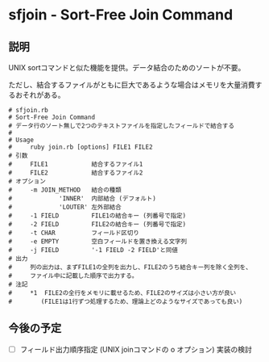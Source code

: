 # sfjoin - Sort-Free Join Command

## 説明

UNIX sortコマンドと似た機能を提供。データ結合のためのソートが不要。

ただし、結合するファイルがともに巨大であるような場合はメモリを大量消費するおそれがある。

```
# sfjoin.rb
# Sort-Free Join Command
# データ行のソート無しで2つのテキストファイルを指定したフィールドで結合する
#
# Usage
#     ruby join.rb [options] FILE1 FILE2
# 引数
#     FILE1            結合するファイル1
#     FILE2            結合するファイル2
# オプション
#     -m JOIN_METHOD   結合の種類
#             'INNER'  内部結合 (デフォルト)
#             'LOUTER' 左外部結合
#     -1 FIELD         FILE1の結合キー (列番号で指定)
#     -2 FIELD         FILE2の結合キー (列番号で指定)
#     -t CHAR          フィールド区切り
#     -e EMPTY         空白フィールドを置き換える文字列
#     -j FIELD         '-1 FIELD -2 FIELD'と同値
# 出力
#     列の出力は、まずFILE1の全列を出力し、FILE2のうち結合キー列を除く全列を、
#     ファイル中に記載した順序で出力する。
# 注記
#     *1  FILE2の全行をメモリに載せるため、FILE2のサイズは小さい方が良い
#        (FILE1は1行ずつ処理するため、理論上どのようなサイズであっても良い)
```

## 今後の予定

- [ ] フィールド出力順序指定 (UNIX joinコマンドの o オプション) 実装の検討
